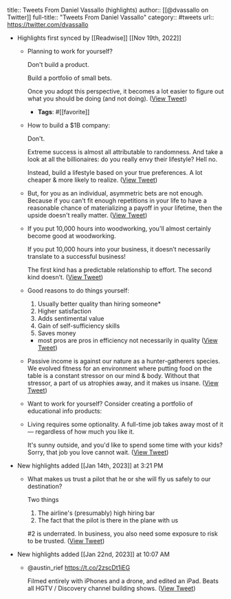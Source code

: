 title:: Tweets From Daniel Vassallo (highlights)
author:: [[@dvassallo on Twitter]]
full-title:: "Tweets From Daniel Vassallo"
category:: #tweets
url:: https://twitter.com/dvassallo

- Highlights first synced by [[Readwise]] [[Nov 19th, 2022]]
	- Planning to work for yourself?
	  
	  Don't build a product.
	  
	  Build a portfolio of small bets.
	  
	  Once you adopt this perspective, it becomes a lot easier to figure out what you should be doing (and not doing). ([View Tweet](https://twitter.com/dvassallo/status/1393780653494206470))
		- **Tags**: #[[favorite]]
	- How to build a $1B company:
	  
	  Don't.
	  
	  Extreme success is almost all attributable to randomness. And take a look at all the billionaires: do you really envy their lifestyle? Hell no.
	  
	  Instead, build a lifestyle based on your true preferences. A lot cheaper & more likely to realize. ([View Tweet](https://twitter.com/dvassallo/status/1395932810959986690))
	- But, for you as an individual, asymmetric bets are not enough. Because if you can't fit enough repetitions in your life to have a reasonable chance of materializing a payoff in your lifetime, then the upside doesn't really matter. ([View Tweet](https://twitter.com/dvassallo/status/1369000656091111438))
	- If you put 10,000 hours into woodworking, you'll almost certainly become good at woodworking.
	  
	  If you put 10,000 hours into your business, it doesn’t necessarily translate to a successful business!
	  
	  The first kind has a predictable relationship to effort. The second kind doesn’t. ([View Tweet](https://twitter.com/dvassallo/status/1398728680382238720))
	- Good reasons to do things yourself:
	  
	  1. Usually better quality than hiring someone*
	  2. Higher satisfaction
	  3. Adds sentimental value
	  4. Gain of self-sufficiency skills
	  5. Saves money
	  
	  * most pros are pros in efficiency not necessarily in quality ([View Tweet](https://twitter.com/dvassallo/status/1408706663515889665))
	- Passive income is against our nature as a hunter-gatherers species. We evolved fitness for an environment where putting food on the table is a constant stressor on our mind & body. Without that stressor, a part of us atrophies away, and it makes us insane. ([View Tweet](https://twitter.com/dvassallo/status/1410528370622877698))
	- Want to work for yourself? Consider creating a portfolio of educational info products:
	- Living requires some optionality. A full-time job takes away most of it — regardless of how much you like it.
	  
	  It's sunny outside, and you'd like to spend some time with your kids? Sorry, that job you love cannot wait. ([View Tweet](https://twitter.com/dvassallo/status/1444450768812052483))
- New highlights added [[Jan 14th, 2023]] at 3:21 PM
	- What makes us trust a pilot that he or she will fly us safely to our destination?
	  
	  Two things
	  
	  1) The airline's (presumably) high hiring bar
	  2) The fact that the pilot is there in the plane with us
	  
	  #2 is underrated. In business, you also need some exposure to risk to be trusted. ([View Tweet](https://twitter.com/dvassallo/status/1613967874040950784))
- New highlights added [[Jan 22nd, 2023]] at 10:07 AM
	- @austin_rief https://t.co/2zscDt1iEG
	  
	  Filmed entirely with iPhones and a drone, and edited an iPad. Beats all HGTV / Discovery channel building shows. ([View Tweet](https://twitter.com/dvassallo/status/1616880659343233024))